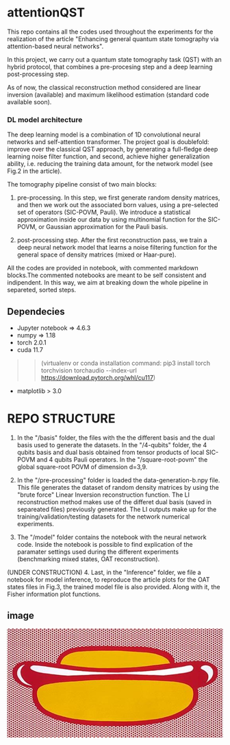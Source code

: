 # attentionQST

This repo contains all the codes used throughout the experiments for the realization of the article "Enhancing general quantum state tomography via attention-based neural networks".

In this project, we carry out a quantum state tomography task (QST) with an hybrid protocol, that combines a pre-procesing step and a deep learning post-processing step. 

As of now, the classical reconstruction method considered are linear inversion (available) and maximum likelihood estimation (standard code available soon).

### DL model architecture

The deep learning model is a combination of 1D convolutional neural networks and self-attention transformer. The project goal is doublefold: improve over the classical QST approach, by generating a full-fledge deep learning noise filter function, and second, achieve higher generalization ability, i.e. reducing the training data amount, for the network model (see Fig.2 in the article).

The tomography pipeline consist of two main blocks:

1. pre-processing. In this step, we first generate  random density matrices,  and then we work out the associated born values, using a pre-selected set of operators (SIC-POVM, Pauli). We introduce a statistical approximation inside our data by using multinomial function for the SIC-POVM, or Gaussian approximation for the Pauli basis. 

2. post-processing step. After the first reconstruction pass, we train a deep neural network model that learns a noise filtering function for the general space of density matrices (mixed or Haar-pure).


All the codes are provided in notebook, with commented markdown blocks.The commented notebooks are meant to be self consistent and indipendent. In this way, we aim at breaking down the whole pipeline in separeted, sorted steps.

## Dependecies

- Jupyter notebook => 4.6.3 
- numpy => 1.18
- torch 2.0.1
- cuda 11.7 
>>(virtualenv or conda installation command: pip3 install torch torchvision torchaudio --index-url https://download.pytorch.org/whl/cu117)

- matplotlib > 3.0

# REPO STRUCTURE

1. In the "/basis" folder, the files with the the different basis and the dual basis used to generate the datasets. In the "/4-qubits" folder, the 4 qubits basis and dual basis obtained from tensor products of local SIC-POVM and 4 qubits Pauli operators. In the "/square-root-povm" the global square-root POVM of dimension d=3,9.


2. In the "/pre-processing" folder is loaded the data-generation-b.npy file. This file generates the dataset of random density matrices by using the "brute force" Linear Inversion reconstruction function. The LI reconstruction method makes use of the differet dual basis (saved in separeated files) previously generated.  The LI outputs make up for the training/validation/testing datasets for the network numerical experiments. 


3. The "/model" folder contains the notebook with the neural network code. Inside the notebook is possible to find explication of the paramater settings used during the different experiments (benchmarking mixed states, OAT reconstruction).


(UNDER CONSTRUCTION)
4. Last, in the "Inference" folder, we file a notebook for model inference, to reproduce the article plots for the OAT states files in Fig.3, the trained model file is also provided. Along with it, the Fisher information plot functions.

## image 

![Tux, the Linux mascot](https://github.com/AdriQD/attentionQST/blob/main/image/Roy-Lichtenstein-Hot-dog.jpg)
